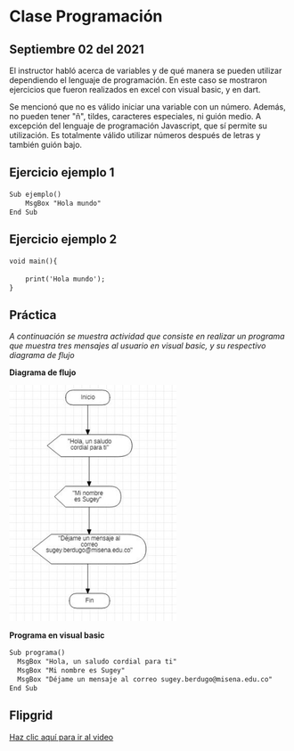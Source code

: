 # Clase Programación 
## Septiembre 02 del 2021


El instructor habló acerca de variables y de qué manera se pueden utilizar
dependiendo el lenguaje de programación. En este caso se mostraron ejercicios
que fueron realizados en excel con visual basic, y en dart. 

Se mencionó que no es válido iniciar una variable con un número. Además, no pueden 
tener "ñ", tildes, caracteres especiales, ni guión medio. A excepción del lenguaje de programación Javascript, que sí permite su utilización. Es totalmente válido utilizar números después de letras y también guión bajo.


## Ejercicio ejemplo 1


```
Sub ejemplo()
    MsgBox "Hola mundo"
End Sub
```



## Ejercicio ejemplo 2

    
    void main(){

        print('Hola mundo');
    }        


## Práctica

_A continuación se muestra actividad que consiste en realizar un programa que muestra tres mensajes al usuario en visual basic, y su respectivo diagrama de flujo_


**Diagrama de flujo**

<img src="img/diagramadeflujosugey.jpg" width="300">


**Programa en visual basic**

  ```
  Sub programa()
    MsgBox "Hola, un saludo cordial para ti"
    MsgBox "Mi nombre es Sugey"
    MsgBox "Déjame un mensaje al correo sugey.berdugo@misena.edu.co"
  End Sub
  ```



## Flipgrid

[Haz clic aquí para ir al video](https://flipgrid.com/e3eaa9b1)
   